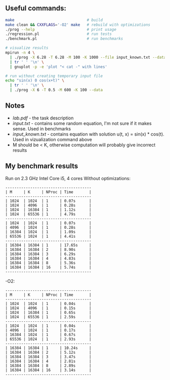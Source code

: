 ## Useful commands:
```bash
make                                # build
make clean && CXXFLAGS='-O2' make   # rebuild with optimizations
./prog --help                       # print usage
./regression.pl                     # run tests
./benchmark.pl                      # run benchmarks

# visualize results
mpirun -n 4 \
  | ./prog -X 6.28 -T 6.28 -M 100 -K 1000 --file input_known.txt --data \
  | tr ' ' '\n' \
  | gnuplot -p -e 'plot "< cat -" with lines'

# run without creating temporary input file
echo "sin(x) 0 cos(x+t)" \
  | tr ' ' '\n' \
  | ./prog -X 6 -T 0.5 -M 600 -K 100 --data
```

## Notes
- _lab.pdf_ - the task description
- _input.txt_ - contains some random equation, I'm not sure if it makes sense.
Used in benchmarks
- _input_known.txt_ - contains equation with solution u(t, x) = sin(x) * cos(t).
Used in vizualization command above
- M should be < K, otherwise computation will probably give
incorrect results

## My benchmark results
Run on 2.3 GHz Intel Core i5, 4 cores
Without optimizations:
```
--------------------------------------
| M     | K     | NProc | Time       |
--------------------------------------
| 1024  | 1024  | 1     | 0.07s      |
| 1024  | 4096  | 1     | 0.28s      |
| 1024  | 16384 | 1     | 1.12s      |
| 1024  | 65536 | 1     | 4.79s      |
--------------------------------------
| 1024  | 1024  | 1     | 0.07s      |
| 4096  | 1024  | 1     | 0.28s      |
| 16384 | 1024  | 1     | 1.09s      |
| 65536 | 1024  | 1     | 4.41s      |
--------------------------------------
| 16384 | 16384 | 1     | 17.65s     |
| 16384 | 16384 | 2     | 8.90s      |
| 16384 | 16384 | 3     | 6.29s      |
| 16384 | 16384 | 4     | 4.83s      |
| 16384 | 16384 | 8     | 5.36s      |
| 16384 | 16384 | 16    | 5.74s      |
--------------------------------------
```
-O2:
```
--------------------------------------
| M     | K     | NProc | Time       |
--------------------------------------
| 1024  | 1024  | 1     | 0.04s      |
| 1024  | 4096  | 1     | 0.15s      |
| 1024  | 16384 | 1     | 0.65s      |
| 1024  | 65536 | 1     | 2.59s      |
--------------------------------------
| 1024  | 1024  | 1     | 0.04s      |
| 4096  | 1024  | 1     | 0.17s      |
| 16384 | 1024  | 1     | 0.67s      |
| 65536 | 1024  | 1     | 2.93s      |
--------------------------------------
| 16384 | 16384 | 1     | 10.24s     |
| 16384 | 16384 | 2     | 5.12s      |
| 16384 | 16384 | 3     | 3.47s      |
| 16384 | 16384 | 4     | 2.81s      |
| 16384 | 16384 | 8     | 2.89s      |
| 16384 | 16384 | 16    | 3.14s      |
--------------------------------------

```